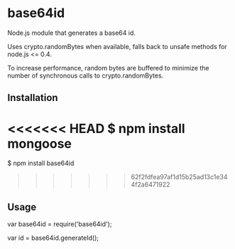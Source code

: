 base64id
========

Node.js module that generates a base64 id.

Uses crypto.randomBytes when available, falls back to unsafe methods for node.js <= 0.4.

To increase performance, random bytes are buffered to minimize the number of synchronous calls to crypto.randomBytes.

## Installation

<<<<<<< HEAD
   $ npm install mongoose
=======
   $ npm install base64id
>>>>>>> 62f2fdfea97af1d15b25ad13c1e344f2a6471922

## Usage

   var base64id = require('base64id');

   var id = base64id.generateId();

